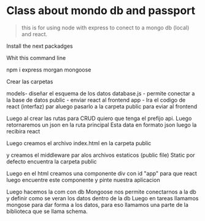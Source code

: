 # Class about mondo db and passport

> this is for using node with express to conect to a mongo db (local) and react.

Install the next  packadges



Whit this command line

npm i express morgan mongoose


Crear las carpetas

models- diseñar el esquema de los datos
database.js - permite conectar a la base de datos
public - enviar react al frontend
app - Ira el codigo de react (interfaz) par aluego pasarlo a la carpeta public para eviar al frontend


Luego al crear las rutas para CRUD quiero que tenga el prefijo api.
Luego retornaremos un json en la ruta principal
Esta data en formato json luego la recibira react

Luego creamos el archivo index.html en la carpeta public

y creamos el middleware par alos archivos estaticos (public file)
Static por defecto encuentra la carpeta public

Luego en el html creamos una componente div con id "app" para que react luego encuentre este componente y pinte nuestra aplicacion

Luego hacemos la com con db
Mongoose nos permite conectarnos a la db y definir como se veran los datos dentro de la db
 Luego en tareas llamamos mongose para dar forma a los datos, para eso llamamos una parte de la biblioteca que se llama schema.

 
